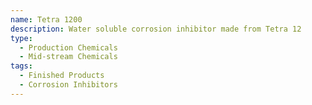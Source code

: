 ```yaml
---
name: Tetra 1200
description: Water soluble corrosion inhibitor made from Tetra 12
type:
  - Production Chemicals
  - Mid-stream Chemicals
tags:
  - Finished Products
  - Corrosion Inhibitors
---
```

